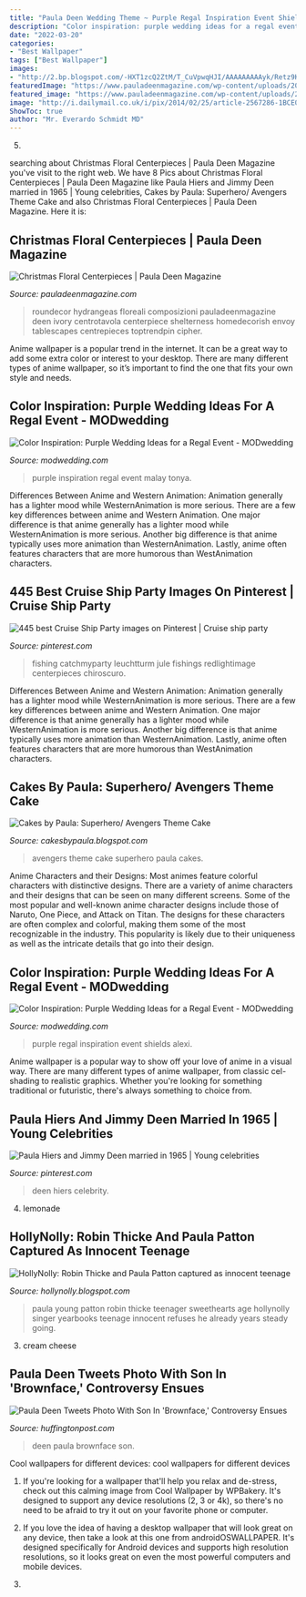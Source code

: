 ```yaml
---
title: "Paula Deen Wedding Theme ~ Purple Regal Inspiration Event Shields Alexi"
description: "Color inspiration: purple wedding ideas for a regal event"
date: "2022-03-20"
categories:
- "Best Wallpaper"
tags: ["Best Wallpaper"]
images:
- "http://2.bp.blogspot.com/-HXT1zcQ2ZtM/T_CuVpwqHJI/AAAAAAAAAyk/Retz9KDyvwE/s1600/DSCF2552.JPG"
featuredImage: "https://www.pauladeenmagazine.com/wp-content/uploads/2014/12/xmas-floral-calla-arrangement.jpg"
featured_image: "https://www.pauladeenmagazine.com/wp-content/uploads/2014/12/xmas-floral-calla-arrangement.jpg"
image: "http://i.dailymail.co.uk/i/pix/2014/02/25/article-2567286-1BCE033F00000578-898_634x988.jpg"
ShowToc: true
author: "Mr. Everardo Schmidt MD"
---
```



5.

	

		
searching about Christmas Floral Centerpieces | Paula Deen Magazine you've visit to the right web. We have 8 Pics about Christmas Floral Centerpieces | Paula Deen Magazine like Paula Hiers and Jimmy Deen married in 1965 | Young celebrities, Cakes by Paula: Superhero/ Avengers Theme Cake and also Christmas Floral Centerpieces | Paula Deen Magazine. Here it is:
		
    
## Christmas Floral Centerpieces | Paula Deen Magazine

<img loading=lazy src="https://www.pauladeenmagazine.com/wp-content/uploads/2014/12/xmas-floral-calla-arrangement.jpg" onerror="this.onerror=null;this.src='https://tse1.mm.bing.net/th?id=OIP.wd8opal1Q9WrrS8U9qMj_gHaHa&amp;pid=15.1';" alt="Christmas Floral Centerpieces | Paula Deen Magazine">

_Source: pauladeenmagazine.com_

>roundecor hydrangeas floreali composizioni pauladeenmagazine deen ivory centrotavola centerpiece shelterness homedecorish envoy tablescapes centrepieces toptrendpin cipher. 

	

Anime wallpaper is a popular trend in the internet. It can be a great way to add some extra color or interest to your desktop. There are many different types of anime wallpaper, so it’s important to find the one that fits your own style and needs.

    
## Color Inspiration: Purple Wedding Ideas For A Regal Event - MODwedding

<img loading=lazy src="http://s28830.pcdn.co/wp-content/uploads/2015/02/wedding-ideas-1-02172015-ky.jpg" onerror="this.onerror=null;this.src='https://tse1.mm.bing.net/th?id=OIP.UJFe40a8cSXZTiVrSCknoQHaLE&amp;pid=15.1';" alt="Color Inspiration: Purple Wedding Ideas for a Regal Event - MODwedding">

_Source: modwedding.com_

>purple inspiration regal event malay tonya. 

	

Differences Between Anime and Western Animation: Animation generally has a lighter mood while WesternAnimation is more serious.
There are a few key differences between anime and Western Animation. One major difference is that anime generally has a lighter mood while WesternAnimation is more serious. Another big difference is that anime typically uses more animation than WesternAnimation. Lastly, anime often features characters that are more humorous than WestAnimation characters.

    
## 445 Best Cruise Ship Party Images On Pinterest | Cruise Ship Party

<img loading=lazy src="https://i.pinimg.com/originals/e6/1c/2a/e61c2af777643b8cbb291802730cd5c5.jpg" onerror="this.onerror=null;this.src='https://tse4.mm.bing.net/th?id=OIP.lFXEd2s0aVv-IZm6IpPV4gHaLI&amp;pid=15.1';" alt="445 best Cruise Ship Party images on Pinterest | Cruise ship party">

_Source: pinterest.com_

>fishing catchmyparty leuchtturm jule fishings redlightimage centerpieces chiroscuro. 

	

Differences Between Anime and Western Animation: Animation generally has a lighter mood while WesternAnimation is more serious.
There are a few key differences between anime and Western Animation. One major difference is that anime generally has a lighter mood while WesternAnimation is more serious. Another big difference is that anime typically uses more animation than WesternAnimation. Lastly, anime often features characters that are more humorous than WestAnimation characters.

    
## Cakes By Paula: Superhero/ Avengers Theme Cake

<img loading=lazy src="http://2.bp.blogspot.com/-HXT1zcQ2ZtM/T_CuVpwqHJI/AAAAAAAAAyk/Retz9KDyvwE/s1600/DSCF2552.JPG" onerror="this.onerror=null;this.src='https://tse2.mm.bing.net/th?id=OIP.FpVlFfoP-mZaTJjHt4EpgwHaFj&amp;pid=15.1';" alt="Cakes by Paula: Superhero/ Avengers Theme Cake">

_Source: cakesbypaula.blogspot.com_

>avengers theme cake superhero paula cakes. 

	

Anime Characters and their Designs: Most animes feature colorful characters with distinctive designs.
There are a variety of anime characters and their designs that can be seen on many different screens. Some of the most popular and well-known anime character designs include those of Naruto, One Piece, and Attack on Titan. The designs for these characters are often complex and colorful, making them some of the most recognizable in the industry. This popularity is likely due to their uniqueness as well as the intricate details that go into their design.

    
## Color Inspiration: Purple Wedding Ideas For A Regal Event - MODwedding

<img loading=lazy src="https://s28830.pcdn.co/wp-content/uploads/2015/02/wedding-ideas-10-02172015-ky.jpg" onerror="this.onerror=null;this.src='https://tse3.mm.bing.net/th?id=OIP.Ne2hpfRhWoGvT3mEcj7dPwHaLI&amp;pid=15.1';" alt="Color Inspiration: Purple Wedding Ideas for a Regal Event - MODwedding">

_Source: modwedding.com_

>purple regal inspiration event shields alexi. 

	

Anime wallpaper is a popular way to show off your love of anime in a visual way. There are many different types of anime wallpaper, from classic cel-shading to realistic graphics. Whether you're looking for something traditional or futuristic, there's always something to choice from.

    
## Paula Hiers And Jimmy Deen Married In 1965 | Young Celebrities

<img loading=lazy src="https://i.pinimg.com/736x/86/ee/54/86ee5461eef139107bdb75b0959bc1cb--jamie-deen-young-celebrities.jpg" onerror="this.onerror=null;this.src='https://tse2.mm.bing.net/th?id=OIP.EXp6YNh0Wg-ttURaCDzYhgAAAA&amp;pid=15.1';" alt="Paula Hiers and Jimmy Deen married in 1965 | Young celebrities">

_Source: pinterest.com_

>deen hiers celebrity. 

	

4. lemonade 

    
## HollyNolly: Robin Thicke And Paula Patton Captured As Innocent Teenage

<img loading=lazy src="http://i.dailymail.co.uk/i/pix/2014/02/25/article-2567286-1BCE033F00000578-898_634x988.jpg" onerror="this.onerror=null;this.src='https://tse3.mm.bing.net/th?id=OIP.KZDDsoIdan_NlWPONJup2QDAEs&amp;pid=15.1';" alt="HollyNolly: Robin Thicke and Paula Patton captured as innocent teenage">

_Source: hollynolly.blogspot.com_

>paula young patton robin thicke teenager sweethearts age hollynolly singer yearbooks teenage innocent refuses he already years steady going. 

	

3. cream cheese 

    
## Paula Deen Tweets Photo With Son In &#039;Brownface,&#039; Controversy Ensues

<img loading=lazy src="http://i.huffpost.com/gen/3161238/images/o-PAULA-DEEN-BROWNFACE-facebook.jpg" onerror="this.onerror=null;this.src='https://tse1.mm.bing.net/th?id=OIP.B92biYhH0xQuCejXNVMtKgHaDt&amp;pid=15.1';" alt="Paula Deen Tweets Photo With Son In &#039;Brownface,&#039; Controversy Ensues">

_Source: huffingtonpost.com_

>deen paula brownface son. 

	

Cool wallpapers for different devices:
cool wallpapers for different devices 

1. If you're looking for a wallpaper that'll help you relax and de-stress, check out this calming image from Cool Wallpaper by WPBakery. It's designed to support any device resolutions (2, 3 or 4k), so there's no need to be afraid to try it out on your favorite phone or computer.

2. If you love the idea of having a desktop wallpaper that will look great on any device, then take a look at this one from androidOSWALLPAPER. It's designed specifically for Android devices and supports high resolution resolutions, so it looks great on even the most powerful computers and mobile devices.

3.

